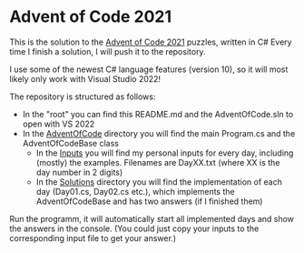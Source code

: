 # Advent of Code 2021

This is the solution to the [Advent of Code 2021](https://adventofcode.com/2021/about) puzzles, written in C#
Every time I finish a solution, I will push it to the repository.

I use some of the newest C# language features (version 10), so it will most likely only work with Visual Studio 2022!

The repository is structured as follows:

* In the "root" you can find this README.md and the AdventOfCode.sln to open with VS 2022
* In the [AdventOfCode](https://github.com/Lakritzator/AdventOfCode2021/tree/main/AdventOfCode) directory you will find the main Program.cs and the AdventOfCodeBase class
  * In the [Inputs](https://github.com/Lakritzator/AdventOfCode2021/tree/main/AdventOfCode/Inputs) you will find my personal inputs for every day, including (mostly) the examples. Filenames are DayXX.txt (where XX is the day number in 2 digits)
  * In the [Solutions](https://github.com/Lakritzator/AdventOfCode2021/tree/main/AdventOfCode/Solutions) directory you will find the implementation of each day (Day01.cs, Day02.cs etc.), which implements the AdventOfCodeBase and has two answers (if I finished them)

Run the programm, it will automatically start all implemented days and show the answers in the console.
(You could just copy your inputs to the corresponding input file to get your answer.)
